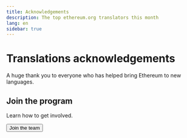 ```yaml
---
title: Acknowledgements
description: The top ethereum.org translators this month
lang: en
sidebar: true
---
```


# Translations acknowledgements

A huge thank you to everyone who has helped bring Ethereum to new languages.

<Contributors />

## Join the program

Learn how to get involved.

<Button to="/en/contributing/translation-program">Join the team</Button>
